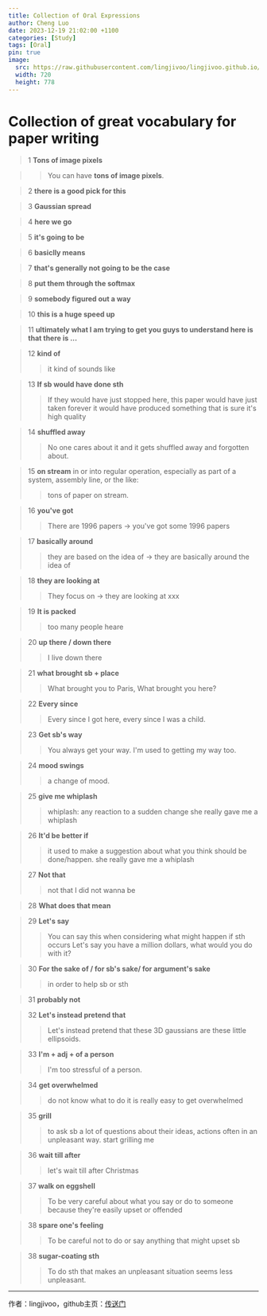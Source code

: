 ```yaml
---
title: Collection of Oral Expressions
author: Cheng Luo
date: 2023-12-19 21:02:00 +1100
categories: [Study]
tags: [Oral]
pin: true
image:
  src: https://raw.githubusercontent.com/lingjivoo/lingjivoo.github.io/master/_posts/2023-12-19-Collection-of-Oral-Expressions.assets/cover.png
  width: 720
  height: 778
---
```




# Collection of great vocabulary for paper writing


> 1 **Tons of image pixels**

>> You can have **tons of image pixels**.


 
> 2 **there is a good pick for this**

> 3 **Gaussian spread**


> 4 **here we go**

> 5 **it's going to be**

> 6 **basiclly means**

> 7 **that's generally not going to be the case**


> 8 **put them through the softmax**


> 9 **somebody figured out a way**


> 10 **this is a huge speed up**


> 11 **ultimately what I am trying to get you guys to understand here is that there is ...**

> 12 **kind of**
>> it kind of sounds like


> 13 **If sb would have done sth**
>> If they would have just stopped here, this paper would have just taken forever it would have produced something that is sure it's high quality


> 14 **shuffled away**
>> No one cares about it and it gets shuffled away and forgotten about.

> 15 **on stream**
> in or into regular operation, especially as part of a system, assembly line, or the like:
>> tons of paper on stream.

> 16 **you've got** 
>> There are 1996 papers -> you've got some 1996 papers

> 17 **basically around** 
>> they are based on the idea of  -> they are basically around the idea of 

> 18 **they are looking at** 
>> They focus on -> they are looking at xxx

> 19 **It is packed** 
>> too many people heare

> 20 **up there / down there** 
>> I live down there

> 21 **what brought sb + place** 
>> What brought you to Paris, What brought you here?

> 22 **Every since** 
>> Every since I got here, every since I was a child.

> 23 **Get sb's way**
>> You always get your way. I'm used to getting my way too. 

> 24 **mood swings**
>> a change of mood.

> 25 **give me whiplash**
>> whiplash: any reaction to a sudden change
>> she really gave me a whiplash

> 26 **It'd be better if**
>> it used to make a suggestion about what you think should be done/happen.
>> she really gave me a whiplash


> 27 **Not that**
>> not that I did not wanna be 

> 28 **What does that mean**

> 29 **Let's say**
>> You can say this when considering what might happen if sth occurs
>> Let's say you have a million dollars, what would you do with it?

> 30 **For the sake of / for sb's sake/ for argument's sake**
>> in order to help sb or sth

> 31 **probably not**


> 32 **Let's instead pretend that**
>>  Let's instead pretend that these 3D gaussians are these little ellipsoids.


> 33 **I'm + adj + of a person**
>> I'm too stressful of a person.


> 34 **get overwhelmed**
>> do not know what to do
>> it is really easy to get overwhelmed


> 35 **grill**
>> to ask sb a lot of questions about their ideas, actions often in an unpleasant way.
>> start grilling me

> 36 **wait till after**
>> let's wait till after Christmas

> 37 **walk on eggshell**
>> To be very careful about what you say or do to someone because they're easily upset or offended

> 38 **spare one's feeling**
>> To be careful not to do or say anything that might upset sb

> 38 **sugar-coating sth**
>> To do sth that makes an unpleasant situation seems less unpleasant.





---

作者：lingjivoo，github主页：[传送门](https://github.com/lingjivoo)

